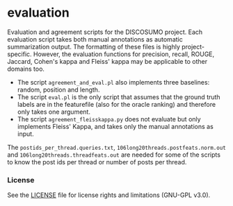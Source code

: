 # evaluation

Evaluation and agreement scripts for the DISCOSUMO project. Each evaluation script takes both manual annotations as automatic summarization output. The formatting of these files is highly project-specific. However, the evaluation functions for precision, recall, ROUGE, Jaccard, Cohen's kappa and Fleiss' kappa may be applicable to other domains too.

- The script `agreement_and_eval.pl` also implements three baselines: random, position and length.
- The script `eval.pl` is the only script that assumes that the ground truth labels are in the featurefile (also for the oracle ranking) and therefore only takes one argument.
- The script `agreement_fleisskappa.py` does not evaluate but only implements Fleiss' Kappa, and takes only the manual annotations as input.

The `postids_per_thread.queries.txt`, `106long20threads.postfeats.norm.out` and `106long20threads.threadfeats.out` are needed for some of the scripts to know the post ids per thread or number of posts per thread.

### License

See the [LICENSE](LICENSE.md) file for license rights and limitations (GNU-GPL v3.0).

